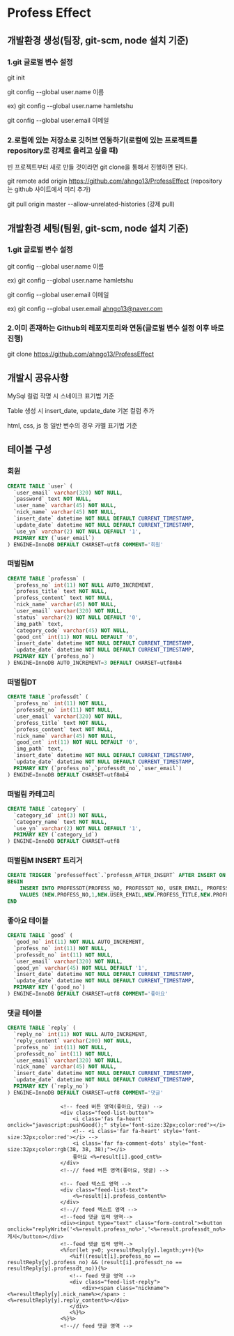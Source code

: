 # Profess Effect

## 개발환경 생성(팀장, git-scm, node 설치 기준)

### 1.git 글로벌 변수 설정

git init

git config --global user.name 이름

ex)
git config --global user.name hamletshu

git config --global user.email 이메일



### 2.로컬에 있는 저장소로 깃허브 연동하기(로컬에 있는 프로젝트를 repository로 강제로 올리고 싶을 때)

빈 프로젝트부터 새로 만들 것이라면 git clone을 통해서 진행하면 된다.

git remote add origin https://github.com/ahngo13/ProfessEffect (repository는 github 사이트에서 미리 추가)

git pull origin master --allow-unrelated-histories (강제 pull)



## 개발환경 세팅(팀원, git-scm, node 설치 기준)

### 1.git 글로벌 변수 설정

git config --global user.name 이름

ex)
git config --global user.name hamletshu

git config --global user.email 이메일

ex)
git config --global user.email ahngo13@naver.com

### 2.이미 존재하는 Github의 레포지토리와 연동(글로벌 변수 설정 이후 바로 진행)



git clone https://github.com/ahngo13/ProfessEffect

## 개발시 공유사항

MySql 컬럼 작명 시 스네이크 표기법 기준

Table 생성 시 insert_date, update_date 기본 컬럼 추가

html, css, js 등 일반 변수의 경우 카멜 표기법 기준




## 테이블 구성

### 회원

~~~sql
CREATE TABLE `user` (
  `user_email` varchar(320) NOT NULL,
  `password` text NOT NULL,
  `user_name` varchar(45) NOT NULL,
  `nick_name` varchar(45) NOT NULL,
  `insert_date` datetime NOT NULL DEFAULT CURRENT_TIMESTAMP,
  `update_date` datetime NOT NULL DEFAULT CURRENT_TIMESTAMP,
  `use_yn` varchar(2) NOT NULL DEFAULT '1',
  PRIMARY KEY (`user_email`)
) ENGINE=InnoDB DEFAULT CHARSET=utf8 COMMENT='회원'
~~~



### 떠벌림M

~~~sql
CREATE TABLE `professm` (
  `profess_no` int(11) NOT NULL AUTO_INCREMENT,
  `profess_title` text NOT NULL,
  `profess_content` text NOT NULL,
  `nick_name` varchar(45) NOT NULL,
  `user_email` varchar(320) NOT NULL,
  `status` varchar(2) NOT NULL DEFAULT '0',
  `img_path` text,
  `category_code` varchar(45) NOT NULL,
  `good_cnt` int(11) NOT NULL DEFAULT '0',
  `insert_date` datetime NOT NULL DEFAULT CURRENT_TIMESTAMP,
  `update_date` datetime NOT NULL DEFAULT CURRENT_TIMESTAMP,
  PRIMARY KEY (`profess_no`)
) ENGINE=InnoDB AUTO_INCREMENT=3 DEFAULT CHARSET=utf8mb4
~~~



### 떠벌림DT

~~~sql
CREATE TABLE `professdt` (
  `profess_no` int(11) NOT NULL,
  `professdt_no` int(11) NOT NULL,
  `user_email` varchar(320) NOT NULL,
  `profess_title` text NOT NULL,
  `profess_content` text NOT NULL,
  `nick_name` varchar(45) NOT NULL,
  `good_cnt` int(11) NOT NULL DEFAULT '0',
  `img_path` text,
  `insert_date` datetime NOT NULL DEFAULT CURRENT_TIMESTAMP,
  `update_date` datetime NOT NULL DEFAULT CURRENT_TIMESTAMP,
  PRIMARY KEY (`profess_no`,`professdt_no`,`user_email`)
) ENGINE=InnoDB DEFAULT CHARSET=utf8mb4
~~~

### 떠벌림 카테고리

~~~sql
CREATE TABLE `category` (
  `category_id` int(3) NOT NULL,
  `category_name` text NOT NULL,
  `use_yn` varchar(2) NOT NULL DEFAULT '1',
  PRIMARY KEY (`category_id`)
) ENGINE=InnoDB DEFAULT CHARSET=utf8
~~~

### 떠벌림M INSERT 트리거

~~~sql
CREATE TRIGGER `professeffect`.`professm_AFTER_INSERT` AFTER INSERT ON `professm` FOR EACH ROW
BEGIN
	INSERT INTO PROFESSDT(PROFESS_NO, PROFESSDT_NO, USER_EMAIL, PROFESS_TITLE, PROFESS_CONTENT, NICK_NAME, IMG_PATH)
	VALUES (NEW.PROFESS_NO,1,NEW.USER_EMAIL,NEW.PROFESS_TITLE,NEW.PROFESS_CONTENT,NEW.NICK_NAME,NEW.IMG_PATH);
END
~~~

### 좋아요 테이블

~~~sql
CREATE TABLE `good` (
  `good_no` int(11) NOT NULL AUTO_INCREMENT,
  `profess_no` int(11) NOT NULL,
  `professdt_no` int(11) NOT NULL,
  `user_email` varchar(320) NOT NULL,
  `good_yn` varchar(45) NOT NULL DEFAULT '1',
  `insert_date` datetime NOT NULL DEFAULT CURRENT_TIMESTAMP,
  `update_date` datetime NOT NULL DEFAULT CURRENT_TIMESTAMP,
  PRIMARY KEY (`good_no`)
) ENGINE=InnoDB DEFAULT CHARSET=utf8 COMMENT='좋아요'
~~~

### 댓글 테이블

~~~sql
CREATE TABLE `reply` (
  `reply_no` int(11) NOT NULL AUTO_INCREMENT,
  `reply_content` varchar(200) NOT NULL,
  `profess_no` int(11) NOT NULL,
  `professdt_no` int(11) NOT NULL,
  `user_email` varchar(320) NOT NULL,
  `nick_name` varchar(45) NOT NULL,
  `insert_date` datetime NOT NULL DEFAULT CURRENT_TIMESTAMP,
  `update_date` datetime NOT NULL DEFAULT CURRENT_TIMESTAMP,
  PRIMARY KEY (`reply_no`)
) ENGINE=InnoDB DEFAULT CHARSET=utf8 COMMENT='댓글'
~~~


~~~
                 <!-- feed 버튼 영역(좋아요, 댓글) -->
                 <div class="feed-list-button">
                     <i class='fas fa-heart' onclick="javascript:pushGood();" style='font-size:32px;color:red'></i>
                     <!-- <i class='far fa-heart' style='font-size:32px;color:red'></i> -->
                     <i class='far fa-comment-dots' style="font-size:32px;color:rgb(38, 38, 38);"></i>
                     좋아요 <%=result[i].good_cnt%>
                 </div>
                 <!--// feed 버튼 영역(좋아요, 댓글) -->
                 
                 <!-- feed 텍스트 영역 -->
                 <div class="feed-list-text">
                     <%=result[i].profess_content%>
                 </div>
                 <!--// feed 텍스트 영역 -->
                 <!--feed 댓글 입력 영역-->
                 <div><input type="text" class="form-control"><button onclick="replyWrite('<%=result.profess_no%>','<%=result.professdt_no%>');">게시</button></div>
                 <!--feed 댓글 입력 영역-->
                 <%for(let y=0; y<resultReply[y].legnth;y++){%>
                    <%if((result[i].profess_no == resultReply[y].profess_no) && (result[i].professdt_no == resultReply[y].professdt_no)){%>
                    <!-- feed 댓글 영역 -->
                    <div class="feed-list-reply">
                        <div><span class="nickname"><%=resultReply[y].nick_name%></span> : <%=resultReply[y].reply_content%></div>
                    </div>
                    <%}%>
                 <%}%>
                 <!--// feed 댓글 영역 -->
~~~